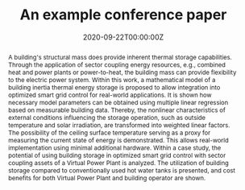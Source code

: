 ---
title: "An example conference paper"

# Authors
# If you created a profile for a user (e.g. the default `admin` user), write the username (folder name) here 
# and it will be replaced with their full name and linked to their profile.
authors:
- Jan F. Heinekamp
- admin
- Sabine Krutzsch
- Friedrich Sick
- Kai Strunz
- Sahin Albayrak

# Author notes (optional)
author_notes:
- "Equal contribution"
- "Equal contribution"

date: "2020-09-22T00:00:00Z" 
doi: "10.1109/SEST48500.2020.9203238"

# Schedule page publish date (NOT publication's date).
publishDate: "2020-01-31T00:00:00Z"

# Publication type.
# Legend: 0 = Uncategorized; 1 = Conference paper; 2 = Journal article;
# 3 = Preprint / Working Paper; 4 = Report; 5 = Book; 6 = Book section;
# 7 = Thesis; 8 = Patent
publication_types: ["1"]

# Publication name and optional abbreviated publication name.
publication: In *2020 International Conference on Smart Energy Systems and Technologies (SEST)*
publication_short: In *SEST 2020*

abstract: A building's structural mass does provide inherent thermal storage capabilities. Through the application of sector coupling energy resources, e.g., combined heat and power plants or power-to-heat, the building mass can provide flexibility to the electric power system. Within this work, a mathematical model of a building inertia thermal energy storage is proposed to allow integration into optimized smart grid control for real-world applications. It is shown how necessary model parameters can be obtained using multiple linear regression based on measurable building data. Thereby, the nonlinear characteristics of external conditions influencing the storage operation, such as outside temperature and solar irradiation, are transformed into weighted linear factors. The possibility of the ceiling surface temperature serving as a proxy for measuring the current state of energy is demonstrated. This allows real-world implementation using minimal additional hardware. Within a case study, the potential of using building storage in optimized smart grid control with sector coupling assets of a Virtual Power Plant is analyzed. The utilization of building storage compared to conventionally used hot water tanks is presented, and cost benefits for both Virtual Power Plant and building operator are shown.

# Summary. An optional shortened abstract.
summary: ""

tags: []

# Display this page in the Featured widget?
featured: true

# Custom links (uncomment lines below)
# links:
# - name: Custom Link
#   url: http://example.org

url_pdf: 'https://ieeexplore.ieee.org/document/9203238'
url_code: ''
url_dataset: ''
url_poster: ''
url_project: ''
url_slides: ''
url_source: ''
url_video: ''

# Featured image
# To use, add an image named `featured.jpg/png` to your page's folder. 
image:
  caption: 'Building Inherent Thermal Energy Storage (BITES) concept overview.'
  focal_point: ""
  preview_only: false

# Associated Projects (optional).
#   Associate this publication with one or more of your projects.
#   Simply enter your project's folder or file name without extension.
#   E.g. `internal-project` references `content/project/internal-project/index.md`.
#   Otherwise, set `projects: []`.
projects: []

# Slides (optional).
#   Associate this publication with Markdown slides.
#   Simply enter your slide deck's filename without extension.
#   E.g. `slides: "example"` references `content/slides/example/index.md`.
#   Otherwise, set `slides: ""`.
slides: ""
---